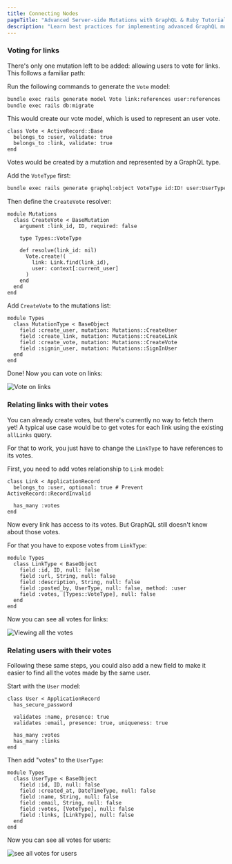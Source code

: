 ```yaml
---
title: Connecting Nodes
pageTitle: "Advanced Server-side Mutations with GraphQL & Ruby Tutorial"
description: "Learn best practices for implementing advanced GraphQL mutations with Ruby and graphql-ruby. You can test your implementation in a GraphiQL Playground."
---
```


### Voting for links

There's only one mutation left to be added: allowing users to vote for links. This follows a familiar path:

<Instruction>

Run the following commands to generate the `Vote` model:

```bash
bundle exec rails generate model Vote link:references user:references
bundle exec rails db:migrate
```

</Instruction>


This would create our vote model, which is used to represent an user vote.

```ruby(path=".../graphql-ruby/blob/master/app/models/vote.rb")
class Vote < ActiveRecord::Base
  belongs_to :user, validate: true
  belongs_to :link, validate: true
end
```

Votes would be created by a mutation and represented by a GraphQL type.

<Instruction>

Add the `VoteType` first:

```bash
bundle exec rails generate graphql:object VoteType id:ID! user:UserType! link:LinkType!
```

</Instruction>

<Instruction>

Then define the `CreateVote` resolver:

```ruby(path=".../graphql-ruby/app/graphql/mutations/create_vote.rb")
module Mutations
  class CreateVote < BaseMutation
    argument :link_id, ID, required: false

    type Types::VoteType

    def resolve(link_id: nil)
      Vote.create!(
        link: Link.find(link_id),
        user: context[:current_user]
      )
    end
  end
end
```

</Instruction>

<Instruction>

Add `CreateVote` to the mutations list:

```ruby(path=".../graphql-ruby/app/graphql/types/mutation_type.rb")
module Types
  class MutationType < BaseObject
    field :create_user, mutation: Mutations::CreateUser
    field :create_link, mutation: Mutations::CreateLink
    field :create_vote, mutation: Mutations::CreateVote
    field :signin_user, mutation: Mutations::SignInUser
  end
end
```

</Instruction>

Done! Now you can vote on links:

![Vote on links](http://i.imgur.com/gHIj7ZW.png)

### Relating links with their votes

You can already create votes, but there's currently no way to fetch them yet! A typical use case would be to get votes for each link using the existing `allLinks` query.

For that to work, you just have to change the `LinkType` to have references to its votes.

<Instruction>

First, you need to add votes relationship to `Link` model:

```ruby(path=".../graphql-ruby/app/models/link.rb")
class Link < ApplicationRecord
  belongs_to :user, optional: true # Prevent ActiveRecord::RecordInvalid

  has_many :votes
end
```

</Instruction>

Now every link has access to its votes. But GraphQL still doesn't know about those votes.

<Instruction>

For that you have to expose votes from `LinkType`:

```ruby(path=".../graphql-ruby/app/graphql/types/link_type.rb")
module Types
  class LinkType < BaseObject
    field :id, ID, null: false
    field :url, String, null: false
    field :description, String, null: false
    field :posted_by, UserType, null: false, method: :user
    field :votes, [Types::VoteType], null: false
  end
end
```

</Instruction>

Now you can see all votes for links:

![Viewing all the votes](http://i.imgur.com/ZqezkWV.png)

### Relating users with their votes

Following these same steps, you could also add a new field to make it easier to find all the votes made by the same user.

<Instruction>

Start with the `User` model:

```ruby(path=".../graphql-ruby/app/models/user.rb")
class User < ApplicationRecord
  has_secure_password

  validates :name, presence: true
  validates :email, presence: true, uniqueness: true

  has_many :votes
  has_many :links
end
```

</Instruction>

<Instruction>

Then add "votes" to the `UserType`:

```ruby(path=".../graphql-ruby/app/graphql/types/user_type.rb")
module Types
  class UserType < BaseObject
    field :id, ID, null: false
    field :created_at, DateTimeType, null: false
    field :name, String, null: false
    field :email, String, null: false
    field :votes, [VoteType], null: false
    field :links, [LinkType], null: false
  end
end
```

</Instruction>

Now you can see all votes for users:

![see all votes for users](http://i.imgur.com/Dhsy92u.png)
